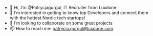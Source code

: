 - 👋 Hi, I’m @Patrycjagurgul, IT Recruiter from Luxdone
- 👀 I’m interested in getting to know top Developers and connect them with the hottest Nordic tech startups!
- 💞️ I’m looking to collaborate on some great projects
- 📫 How to reach me: patrycja.gurgul@luxdone.com
